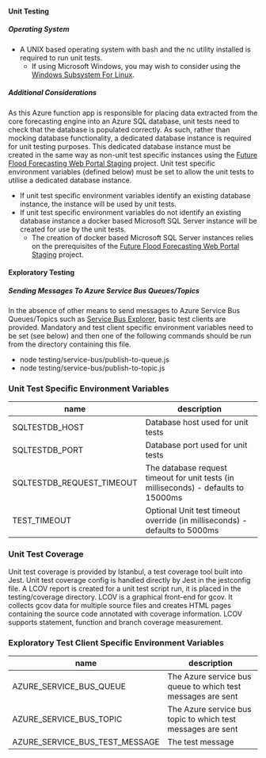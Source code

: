 
#### Unit Testing

##### Operating System

* A UNIX based operating system with bash and the nc utility installed is required to run unit tests.
  * If using Microsoft Windows, you may wish to consider using the [Windows Subsystem For Linux](https://docs.microsoft.com/en-us/windows/wsl/about).

##### Additional Considerations

As this Azure function app is responsible for placing data extracted from the core forecasting engine into an Azure SQL database, unit tests
need to check that the database is populated correctly. As such, rather than mocking database functionality, a dedicated database instance is required for unit testing purposes. This dedicated database instance must be created in the same way as non-unit test specific instances using the [Future Flood Forecasting Web Portal Staging](https://github.com/DEFRA/future-flood-forecasting-web-portal-staging) project. Unit test specific environment variables (defined below) must be set to allow the unit tests to utilise a dedicated database instance.

* If unit test specific environment variables identify an existing database instance, the instance will be used by unit tests.
* If unit test specific environment variables do not identify an existing database instance a docker based Microsoft SQL Server instance will be
  created for use by the unit tests.
  * The creation of docker based Microsoft SQL Server instances relies on the prerequisites of the [Future Flood Forecasting Web Portal Staging](https://github.com/DEFRA/future-flood-forecasting-web-portal-staging) project.
  
#### Exploratory Testing

##### Sending Messages To Azure Service Bus Queues/Topics

In the absence of other means to send messages to Azure Service Bus Queues/Topics such as [Service Bus Explorer](https://code.msdn.microsoft.com/windowsapps/Service-Bus-Explorer-f2abca5a), basic test clients are provided. Mandatory and test client
specific environment variables need to be set (see below) and then one of the following commands should be run from the
directory containing this file.

* node testing/service-bus/publish-to-queue.js
* node testing/service-bus/publish-to-topic.js

### Unit Test Specific Environment Variables

| name                                      | description                                                                                             |
|-------------------------------------------|---------------------------------------------------------------------------------------------------------|
| SQLTESTDB_HOST                            | Database host used for unit tests                                                                       |
| SQLTESTDB_PORT                            | Database port used for unit tests                                                                       |
| SQLTESTDB_REQUEST_TIMEOUT                 | The database request timeout for unit tests (in milliseconds) - defaults to 15000ms                     |
| TEST_TIMEOUT                              | Optional Unit test timeout override (in milliseconds) - defaults to 5000ms                              |

### Unit Test Coverage

Unit test coverage is provided by Istanbul, a test coverage tool built into Jest. Unit test coverage config is handled directly by Jest in the jestconfig file. A LCOV report is created for a unit test script run, it is placed in the testing/coverage directory. LCOV is a graphical front-end for gcov. It collects gcov data for multiple source files and creates HTML pages containing the source code annotated with coverage information. LCOV supports statement, function and branch coverage measurement.

### Exploratory Test Client Specific Environment Variables

| name                                      | description                                                                                             |
|-------------------------------------------|---------------------------------------------------------------------------------------------------------|
| AZURE_SERVICE_BUS_QUEUE                   | The Azure service bus queue to which test messages are sent                                             |
| AZURE_SERVICE_BUS_TOPIC                   | The Azure service bus topic to which test messages are sent                                             |
| AZURE_SERVICE_BUS_TEST_MESSAGE            | The test message                                                                                        |